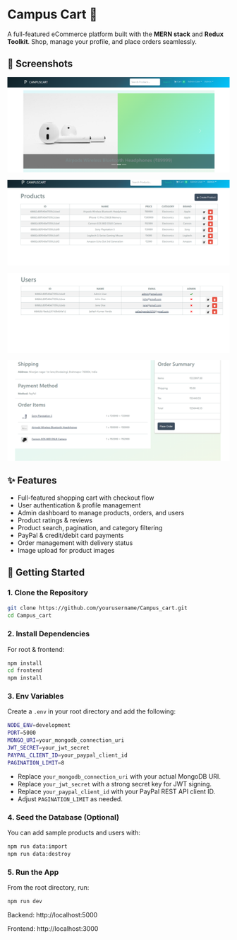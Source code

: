# Campus Cart 🛒

A full-featured eCommerce platform built with the **MERN stack** and **Redux Toolkit**. Shop, manage your profile, and place orders seamlessly.

## 📸 Screenshots

<p align="center">
  <img src="./frontend/public/images/ss1.png" alt="Screenshot 1" width="600"/>
</p>
<p align="center">
  <img src="./frontend/public/images/ss2.png" alt="Screenshot 2" width="600"/>
</p>
<p align="center">
  <img src="./frontend/public/images/ss3.png" alt="Screenshot 3" width="600"/>
</p>
<p align="center">
  <img src="./frontend/public/images/ss4.png" alt="Screenshot 4" width="600"/>
</p>

## ✨ Features

- Full-featured shopping cart with checkout flow
- User authentication & profile management
- Admin dashboard to manage products, orders, and users
- Product ratings & reviews
- Product search, pagination, and category filtering
- PayPal & credit/debit card payments
- Order management with delivery status
- Image upload for product images

## 🚀 Getting Started

### 1. Clone the Repository

```bash
git clone https://github.com/yourusername/Campus_cart.git
cd Campus_cart
```

### 2. Install Dependencies

For root & frontend:

```bash
npm install
cd frontend
npm install

```

### 3. Env Variables

Create a `.env` in your root directory and add the following:

```bash
NODE_ENV=development
PORT=5000
MONGO_URI=your_mongodb_connection_uri
JWT_SECRET=your_jwt_secret
PAYPAL_CLIENT_ID=your_paypal_client_id
PAGINATION_LIMIT=8
```

- Replace `your_mongodb_connection_uri` with your actual MongoDB URI.
- Replace `your_jwt_secret` with a strong secret key for JWT signing.
- Replace `your_paypal_client_id` with your PayPal REST API client ID.
- Adjust `PAGINATION_LIMIT` as needed.

### 4. Seed the Database (Optional)

You can add sample products and users with:

```bash
npm run data:import
npm run data:destroy

```

### 5. Run the App

From the root directory, run:

```bash
npm run dev

```

Backend: http://localhost:5000

Frontend: http://localhost:3000
